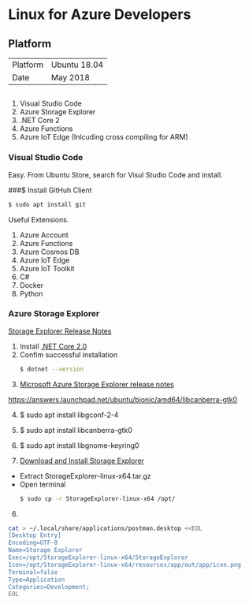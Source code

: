 # Linux for Azure Developers

## Platform

|||
|----|---|
|Platform| Ubuntu 18.04|
|Date|May 2018|

##

1. Visual Studio Code 
2. Azure Storage Explorer
3. .NET Core 2
4. Azure Functions
5. Azure IoT Edge (Inlcuding cross compiling for ARM)


### Visual Studio Code

Easy. From Ubuntu Store, search for Visul Studio Code and install.

###$ Install GitHuh Client

```bash
$ sudo apt install git
```



Useful Extensions.

1. Azure Account
1. Azure Functions
1. Azure Cosmos DB
2. Azure IoT Edge
3. Azure IoT Toolkit
4. C#
5. Docker
6. Python


### Azure Storage Explorer

[Storage Explorer Release Notes](https://docs.microsoft.com/en-us/azure/vs-azure-tools-storage-explorer-relnotes)

1. Install [.NET Core 2.0](https://docs.microsoft.com/en-us/azure/vs-azure-tools-storage-explorer-relnotes)
2. Confim successful installation
    ```bash
    $ dotnet --version
    ```
3. [Microsoft Azure Storage Explorer release notes](https://docs.microsoft.com/en-us/azure/vs-azure-tools-storage-explorer-relnotes)

https://answers.launchpad.net/ubuntu/bionic/amd64/libcanberra-gtk0

4. $ sudo apt install libgconf-2-4
5. $ sudo apt install libcanberra-gtk0
6. $ sudo apt install libgnome-keyring0

4. [Download and Install Storage Explorer](https://go.microsoft.com/fwlink/?LinkId=722418)
* Extract StorageExplorer-linux-x64.tar.gz
* Open terminal
    ```bash
    $ sudo cp -r StorageExplorer-linux-x64 /opt/
    ```

6. 

```bash
cat > ~/.local/share/applications/postman.desktop <<EOL
[Desktop Entry]
Encoding=UTF-8
Name=Storage Explorer
Exec=/opt/StorageExplorer-linux-x64/StorageExplorer
Icon=/opt/StorageExplorer-linux-x64/resources/app/out/app/icon.png
Terminal=false
Type=Application
Categories=Development;
EOL
```